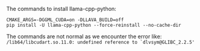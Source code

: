 
The commands to install llama-cpp-python:
```shell
CMAKE_ARGS=-DGGML_CUDA=on -DLLAVA_BUILD=off
pip install -U llama-cpp-python --force-reinstall --no-cache-dir
```
The commands are not normal as we encounter the error like:
```/lib64/libcudart.so.11.0: undefined reference to `dlvsym@GLIBC_2.2.5'```